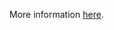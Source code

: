 More information [here](https://docs.prismacloud.io/en/enterprise-edition/policy-reference/kubernetes-policies/kubernetes-policy-index/ensure-that-the-admission-control-plugin-securitycontextdeny-is-set-if-podsecuritypolicy-is-not-used).
